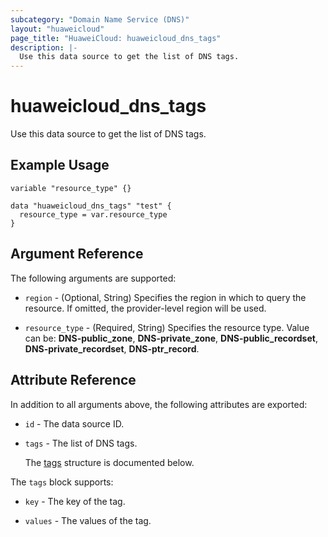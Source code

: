 ```yaml
---
subcategory: "Domain Name Service (DNS)"
layout: "huaweicloud"
page_title: "HuaweiCloud: huaweicloud_dns_tags"
description: |-
  Use this data source to get the list of DNS tags.
---
```


# huaweicloud_dns_tags

Use this data source to get the list of DNS tags.

## Example Usage

```hcl
variable "resource_type" {}

data "huaweicloud_dns_tags" "test" {
  resource_type = var.resource_type
}
```

## Argument Reference

The following arguments are supported:

* `region` - (Optional, String) Specifies the region in which to query the resource.
  If omitted, the provider-level region will be used.

* `resource_type` - (Required, String) Specifies the resource type.
  Value can be: **DNS-public_zone**, **DNS-private_zone**, **DNS-public_recordset**, **DNS-private_recordset**,
  **DNS-ptr_record**.

## Attribute Reference

In addition to all arguments above, the following attributes are exported:

* `id` - The data source ID.

* `tags` - The list of DNS tags.

  The [tags](#tags_struct) structure is documented below.

<a name="tags_struct"></a>
The `tags` block supports:

* `key` - The key of the tag.

* `values` - The values of the tag.
